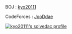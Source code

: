 ## 
BOJ : [kyo20111](https://www.acmicpc.net/user/kyo20111)

CodeForces : [JooDdae](https://codeforces.com/profile/JooDdae)

[![kyo20111's solvedac profile](http://mazassumnida.wtf/api/v2/generate_badge?boj=kyo20111)](https://solved.ac/profile/kyo20111)
